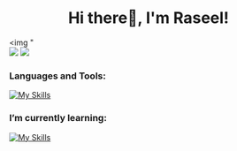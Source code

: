 <h1 align="center"> Hi there👋, I'm Raseel! </h1>

<img "
<br>
<a href="[https://linkedin.com/in/AVS1508](https://www.linkedin.com/in/raseel-alrawdhan-8aa7732b6?utm_source=share&utm_campaign=share_via&utm_content=profile&utm_medium=ios_app)"><img src="https://img.shields.io/badge/-Linkedin-0077B5?style=flat&logo=Linkedin&logoColor=white"/></a> <a href="mailto:raseelalrawdhan@hotmail.com"><img src="https://img.shields.io/badge/-raseelalrawdhan@hotmail.com-D14836?style=flat&logo=Gmail&logoColor=white"/></a>


### Languages and Tools:
[![My Skills](https://skillicons.dev/icons?i=py,html,css,js,php,java,r,firebase,flutter,github,mysql,figma,vscode)](https://skillicons.dev)
<br>
### I’m currently learning: 
[![My Skills](https://skillicons.dev/icons?i=fastapi,docker)](https://skillicons.dev)
